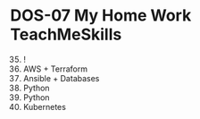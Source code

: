 # DOS-07 My Home Work TeachMeSkills

35. !
36. AWS + Terraform
41. Ansible + Databases
49. Python
50. Python
53. Kubernetes
